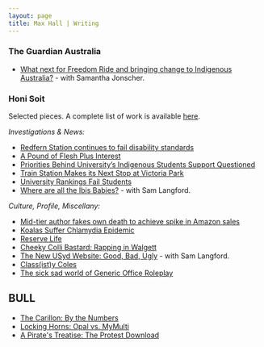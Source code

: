 ```yaml
---
layout: page
title: Max Hall | Writing
---
```

### The Guardian Australia

- [What next for Freedom Ride and bringing change to Indigenous Australia?](http://www.theguardian.com/australia-news/2015/feb/23/what-next-for-freedom-ride-and-bringing-change-to-indigenous-australia) - with Samantha Jonscher.

### Honi Soit

Selected pieces. A complete list of work is available [here](http://honisoit.com/author/max-hall).

_Investigations & News:_

- [Redfern Station continues to fail disability standards](http://honisoit.com/2015/03/lift-off/)
- [A Pound of Flesh Plus Interest](http://honisoit.com/2015/03/a-pound-of-flesh-plus-interest/)
- [Priorities Behind University’s Indigenous Students Support Questioned](http://honisoit.com/2015/03/priorities-behind-universitys-indigenous-students-support-questioned/)
- [Train Station Makes its Next Stop at Victoria Park](http://honisoit.com/2015/02/train-station-makes-its-next-stop-at-victoria-park/)
- [University Rankings Fail Students](http://honisoit.com/2014/04/spanking-the-rankings/)
- [Where are all the Ibis Babies?](http://honisoit.com/2015/08/where-are-all-the-ibis-babies/) - with Sam Langford.

_Culture, Profile, Miscellany:_

- [Mid-tier author fakes own death to achieve spike in Amazon sales](http://honisoit.com/2015/04/mid-tier-author-fakes-own-death-to-achieve-spike-in-amazon-sales/)
- [Koalas Suffer Chlamydia Epidemic](http://honisoit.com/2015/03/koalas-suffer-chlamydia-epidemic/)
- [Reserve Life](http://honisoit.com/2015/02/reserve-life/)
- [Cheeky Colli Bastard: Rapping in Walgett](http://honisoit.com/2015/02/cheeky-colli-bastard-rapping-in-walgett-2/)
- [The New USyd Website: Good, Bad, Ugly](http://honisoit.com/2015/08/the-new-usyd-website-good-bad-ugly/) - with Sam Langford.
- [Class(ist)y Coles](http://honisoit.com/2015/08/classisty-coles)
- [The sick sad world of Generic Office Roleplay](http://honisoit.com/2014/09/the-sick-sad-world-of-generic-office-roleplay/)

## BULL

- [The Carillon: By the Numbers](http://bullmag.com.au/2015/09/15/the-carillon-by-the-numbers/)
- [Locking Horns: Opal vs. MyMulti](http://bullmag.com.au/2015/08/06/locking-horns-opal-vs-mymulti/)
- [A Pirate's Treatise: The Protest Download](http://bullmag.com.au/2014/04/29/learn-a-pirates-treatise/)

